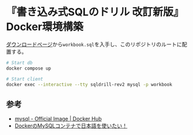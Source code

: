 # 『書き込み式SQLのドリル 改訂新版』Docker環境構築

[ダウンロードページ](https://wings.msn.to/index.php/-/A-07/978-4-8222-9621-6/)から`workbook.sql`を入手し、このリポジトリのルートに配置する。

```sh
# Start db
docker compose up

# Start client
docker exec --interactive --tty sqldrill-rev2 mysql -p workbook
```

## 参考

- [mysql - Official Image | Docker Hub](https://hub.docker.com/_/mysql)
- [DockerのMySQLコンテナで日本語を使いたい！](https://qiita.com/sun33/items/398479ba586e39dcee13)
